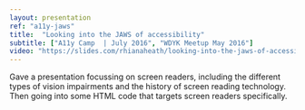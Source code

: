 ```yaml
---
layout: presentation
ref: "a11y-jaws"
title:  "Looking into the JAWS of accessibility"
subtitle: ["A11y Camp  | July 2016", "WDYK Meetup May 2016"]
video: "https://slides.com/rhianaheath/looking-into-the-jaws-of-accessibility"
---
```


Gave a presentation focussing on screen readers, including the different types of vision impairments and the history of screen reading technology. Then going into some HTML code that targets screen readers specifically.
